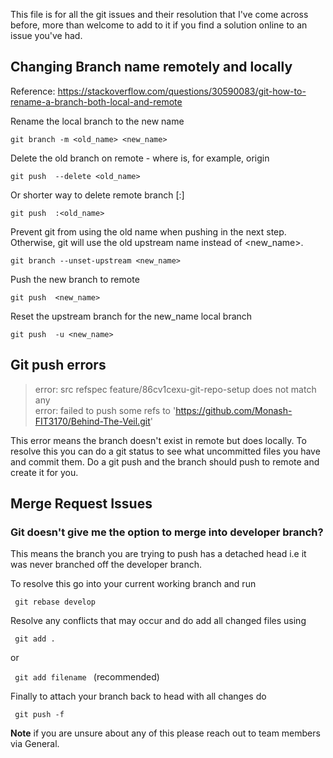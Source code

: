 This file is for all the git issues and their resolution that I've come across before, more than welcome to add to it if you find a solution online to an issue you've had.

## Changing Branch name remotely and locally
Reference: https://stackoverflow.com/questions/30590083/git-how-to-rename-a-branch-both-local-and-remote

Rename the local branch to the new name

<code>git branch -m <old_name> <new_name></code>

Delete the old branch on remote - where <remote> is, for example, origin

<code>git push <remote> --delete <old_name></code>

Or shorter way to delete remote branch [:]

<code>git push <remote> :<old_name></code>

Prevent git from using the old name when pushing in the next step. Otherwise, git will use the old upstream name instead of <new_name>.

<code>git branch --unset-upstream <new_name></code>

Push the new branch to remote

<code>git push <remote> <new_name></code>

Reset the upstream branch for the new_name local branch

<code>git push <remote> -u <new_name></code>

## Git push errors
> error: src refspec feature/86cv1cexu-git-repo-setup does not match any \
> error: failed to push some refs to 'https://github.com/Monash-FIT3170/Behind-The-Veil.git'

This error means the branch doesn't exist in remote but does locally. To resolve this you can do a git status to see what uncommitted files you have and commit them. Do a git push and the branch should push to remote and create it for you.

## Merge Request Issues
### Git doesn't give me the option to merge into developer branch?
This means the branch you are trying to push has a detached head i.e it was never branched off the developer branch.

To resolve this go into your current working branch and run

<code> git rebase develop </code>

Resolve any conflicts that may occur and do add all changed files using 

<code> git add . </code>

or 

<code> git add filename </code> (recommended)

Finally to attach your branch back to head with all changes do

<code> git push -f </code>

**Note** if you are unsure about any of this please reach out to team members via General.






